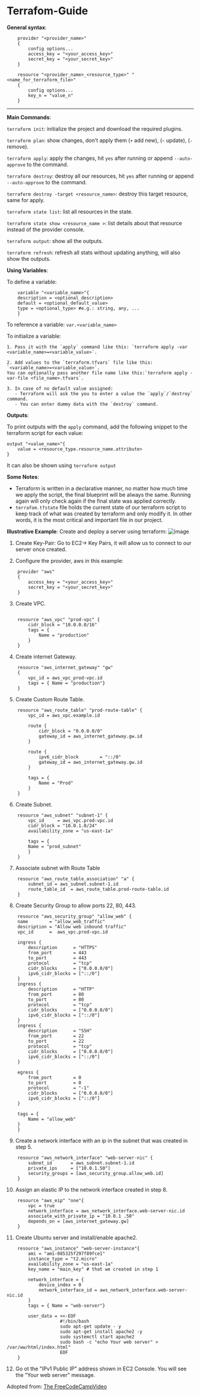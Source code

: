 # Terrafom-Guide

**General syntax**:
```hcl
    provider "<provider_name>"
    {
        config options...
        access_key = "<your_access_key>"
        secret_key = "<your_secret_key>"
    }

    resource "<provider_name>_<resource_type>" "<name_for_terraform_file>"
    {
        config options...
        key_n = "value_n"
    }
```
---
**Main Commands**:

`terraform init`: initialize the project and download the required plugins.

`terraform plan`: show changes, don't apply them (`+` add new), (`~` update), (`-` remove).

`terraform apply`: apply the changes, hit `yes` after running or append `--auto-approve` to the command.

`terraform destroy`: destroy all our resources, hit `yes` after running or append `--auto-approve` to the command.

`terraform destroy -target <resource_name>`: destroy this target resource, same for apply.

`terraform state list`: list all resources in the state. 

`terraform state show <resource_name >`: list details about that resource instead of the provider console. 

`terraform output`: show all the outputs.

`terraform refresh`: refresh all stats without updating anything, will also show the outputs.

**Using Variables**:

To define a variable:
``` hcl
    variable "<variable_name>"{
    description = <optional_description>
    default = <optional_default_value>
    type = <optional_type> #e.g.: string, any, ...
    }
```

To reference a variable:
    `var.<variable_name>`

To initialize a variable:

    1. Pass it with the `apply` command like this: `terraform apply -var <variable_name>=<variable_value>`.
    
    2. Add values to the `terraform.tfvars` file like this: `<variable_name>=<variable_value>`. 
    You can optionally pass another file name like this:`terraform apply -var-file <file_name>.tfvars`. 
    
    3. In case of no default value assigned:
       - Terraform will ask the you to enter a value the `apply`/`destroy` command. 
       - You can enter dummy data with the `destroy` command.

**Outputs**:

To print outputs with the `apply` command, add the following snippet to the terraform script for each value:

    output "<value_name>"{
        value = <resource_type.resource_name.attribute>
    }

It can also be shown using `terraform output`

**Some Notes**:
- Terraform is written in a declarative manner, no matter how much time we apply the script, the final blueprint will be always the same. Running again will only check again if the final state was applied correctly.
- `terrafom.tfstate` file holds the current state of our terraform script to keep track of what was created by terraform and only modify it. In other words, it is the most critical and important file in our project.

**Illustrative Example**:
Create and deploy a server using terraform:
![image](https://user-images.githubusercontent.com/56788883/152759159-8cf52055-82d2-435e-a201-00178fc2a05e.png)

1. Create Key-Pair:
    Go to EC2-> Key Pairs, it will allow us to connect to our server once created.

2. Configure the provider, aws in this example:
``` hcl
    provider "aws"
    {
        access_key = "<your_access_key>"
        secret_key = "<your_secret_key>"
    }
```
3. Create VPC.
``` hcl

    resource "aws_vpc" "prod-vpc" {
        cidr_block = "10.0.0.0/16"
        tags = {
            Name = "production"
        }
    }
``` 

4. Create internet Gateway.
``` hcl
    resource "aws_internet_gateway" "gw"
    {
        vpc_id = aws_vpc_prod-vpc.id
        tags = { Name = "production"}
    } 
```

5. Create Custom Route Table.
``` hcl
    resource "aws_route_table" "prod-route-table" {
        vpc_id = aws_vpc.example.id

        route {
            cidr_block = "0.0.0.0/0"
            gateway_id = aws_internet_gateway.gw.id
        }

        route {
            ipv6_cidr_block        = "::/0"
            gateway_id = aws_internet_gateway.gw.id
        }

        tags = {
            Name = "Prod"
        }
    }
```

6. Create Subnet.
``` hcl
    resource "aws_subnet" "subnet-1" {
        vpc_id     = aws_vpc.prod-vpc.id
        cidr_block = "10.0.1.0/24"
        availability_zone = "us-east-1a"

        tags = {
        Name = "prod_subnet"
        }
    }
```

7. Associate subnet with Route Table
``` hcl
    resource "aws_route_table_association" "a" {
        subnet_id = aws_subnet.subnet-1.id
        route_table_id  = aws_route_table.prod-route-table.id
    }
```

8. Create Security Group to allow ports 22, 80, 443.
``` hcl
    resource "aws_security_group" "allow_web" {
    name        = "allow_web_traffic"
    description = "Allow web inbound traffic"
    vpc_id      =  aws_vpc.prod-vpc.id

    ingress {
        description      = "HTTPS"
        from_port        = 443
        to_port          = 443
        protocol         = "tcp"
        cidr_blocks      = ["0.0.0.0/0"]
        ipv6_cidr_blocks = ["::/0"]
    }
    ingress {
        description      = "HTTP"
        from_port        = 80
        to_port          = 80
        protocol         = "tcp"
        cidr_blocks      = ["0.0.0.0/0"]
        ipv6_cidr_blocks = ["::/0"]
    }
    ingress {
        description      = "SSH"
        from_port        = 22
        to_port          = 22
        protocol         = "tcp"
        cidr_blocks      = ["0.0.0.0/0"]
        ipv6_cidr_blocks = ["::/0"]
    }

    egress {
        from_port        = 0
        to_port          = 0
        protocol         = "-1"
        cidr_blocks      = ["0.0.0.0/0"]
        ipv6_cidr_blocks = ["::/0"]
    }

    tags = {
        Name = "allow_web"
    }
    }
```

9.  Create a network interface with an ip in the subnet that was created in step 5.
``` hcl
    resource "aws_network_interface" "web-server-nic" {
        subnet_id       = aws_subnet.subnet-1.id
        private_ips     = ["10.0.1.50"]
        security_groups = [aws_security_group.allow_web.id]
    }
```

10. Assign an elastic IP to the network interface created in step 8.
``` hcl
    resource "aws_eip" "one"{
        vpc = true
        network_interface = aws_network_interface.web-server-nic.id
        associate_with_private_ip = "10.0.1 .50"
        depends_on = [aws_internet_gateway.gw]
    }
```

11. Create Ubuntu server and install/enable apache2.
``` hcl
    resource "aws_instance" "web-server-instance"{
        ami = "ami-085325f297f89fce1"
        instance_type = "t2.micro"
        availability_zone = "us-east-1a"
        key_name = "main_key" # that we created in step 1
        
        network_interface = {
            device_index = 0
            network_interface_id = aws_network_interface.web-server-nic.id
        }
        tags = { Name = "web-server"}
        
        user_data = <<-EOF
                    #!/bin/bash
                    sudo apt-get update - y
                    sudo apt-get install apache2 -y
                    sudo systemctl start apache2
                    sudo bash -c "echo Your web server" > /var/ww/html/index.html"
                    EOF
    }
```

12. Go ot the "IPv1 Public IP" address shown in EC2 Console. You will see the "Your web server" message.

Adopted from: [The FreeCodeCampVideo](https://www.youtube.com/watch?v=SLB_c_ayRMo&ab_channel=freeCodeCamp.org)


